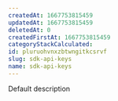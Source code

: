 ```yaml
---
createdAt: 1667753815459
updatedAt: 1667753815459
deletedAt: 0
createdFirstAt: 1667753815459
categoryStackCalculated: 
id: pluruohvnxzbtwngitkcsrvf
slug: sdk-api-keys
name: sdk-api-keys
---
```


Default description